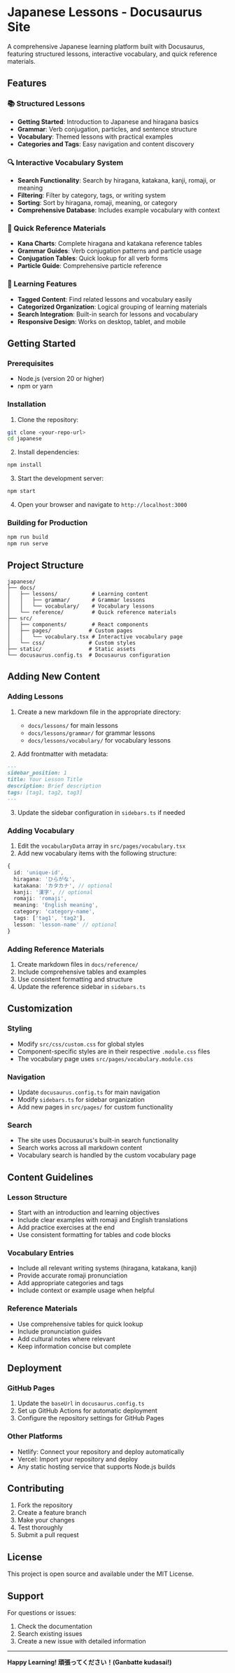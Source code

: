 # Japanese Lessons - Docusaurus Site

A comprehensive Japanese learning platform built with Docusaurus, featuring structured lessons, interactive vocabulary, and quick reference materials.

## Features

### 📚 Structured Lessons
- **Getting Started**: Introduction to Japanese and hiragana basics
- **Grammar**: Verb conjugation, particles, and sentence structure
- **Vocabulary**: Themed lessons with practical examples
- **Categories and Tags**: Easy navigation and content discovery

### 🔍 Interactive Vocabulary System
- **Search Functionality**: Search by hiragana, katakana, kanji, romaji, or meaning
- **Filtering**: Filter by category, tags, or writing system
- **Sorting**: Sort by hiragana, romaji, meaning, or category
- **Comprehensive Database**: Includes example vocabulary with context

### 📖 Quick Reference Materials
- **Kana Charts**: Complete hiragana and katakana reference tables
- **Grammar Guides**: Verb conjugation patterns and particle usage
- **Conjugation Tables**: Quick lookup for all verb forms
- **Particle Guide**: Comprehensive particle reference

### 🎯 Learning Features
- **Tagged Content**: Find related lessons and vocabulary easily
- **Categorized Organization**: Logical grouping of learning materials
- **Search Integration**: Built-in search for lessons and vocabulary
- **Responsive Design**: Works on desktop, tablet, and mobile

## Getting Started

### Prerequisites
- Node.js (version 20 or higher)
- npm or yarn

### Installation

1. Clone the repository:
```bash
git clone <your-repo-url>
cd japanese
```

2. Install dependencies:
```bash
npm install
```

3. Start the development server:
```bash
npm start
```

4. Open your browser and navigate to `http://localhost:3000`

### Building for Production

```bash
npm run build
npm run serve
```

## Project Structure

```
japanese/
├── docs/
│   ├── lessons/           # Learning content
│   │   ├── grammar/       # Grammar lessons
│   │   └── vocabulary/    # Vocabulary lessons
│   └── reference/         # Quick reference materials
├── src/
│   ├── components/        # React components
│   ├── pages/            # Custom pages
│   │   └── vocabulary.tsx # Interactive vocabulary page
│   └── css/              # Custom styles
├── static/               # Static assets
└── docusaurus.config.ts  # Docusaurus configuration
```

## Adding New Content

### Adding Lessons

1. Create a new markdown file in the appropriate directory:
   - `docs/lessons/` for main lessons
   - `docs/lessons/grammar/` for grammar lessons
   - `docs/lessons/vocabulary/` for vocabulary lessons

2. Add frontmatter with metadata:
```markdown
---
sidebar_position: 1
title: Your Lesson Title
description: Brief description
tags: [tag1, tag2, tag3]
---
```

3. Update the sidebar configuration in `sidebars.ts` if needed

### Adding Vocabulary

1. Edit the `vocabularyData` array in `src/pages/vocabulary.tsx`
2. Add new vocabulary items with the following structure:
```typescript
{
  id: 'unique-id',
  hiragana: 'ひらがな',
  katakana: 'カタカナ', // optional
  kanji: '漢字', // optional
  romaji: 'romaji',
  meaning: 'English meaning',
  category: 'category-name',
  tags: ['tag1', 'tag2'],
  lesson: 'lesson-name' // optional
}
```

### Adding Reference Materials

1. Create markdown files in `docs/reference/`
2. Include comprehensive tables and examples
3. Use consistent formatting and structure
4. Update the reference sidebar in `sidebars.ts`

## Customization

### Styling
- Modify `src/css/custom.css` for global styles
- Component-specific styles are in their respective `.module.css` files
- The vocabulary page uses `src/pages/vocabulary.module.css`

### Navigation
- Update `docusaurus.config.ts` for main navigation
- Modify `sidebars.ts` for sidebar organization
- Add new pages in `src/pages/` for custom functionality

### Search
- The site uses Docusaurus's built-in search functionality
- Search works across all markdown content
- Vocabulary search is handled by the custom vocabulary page

## Content Guidelines

### Lesson Structure
- Start with an introduction and learning objectives
- Include clear examples with romaji and English translations
- Add practice exercises at the end
- Use consistent formatting for tables and code blocks

### Vocabulary Entries
- Include all relevant writing systems (hiragana, katakana, kanji)
- Provide accurate romaji pronunciation
- Add appropriate categories and tags
- Include context or example usage when helpful

### Reference Materials
- Use comprehensive tables for quick lookup
- Include pronunciation guides
- Add cultural notes where relevant
- Keep information concise but complete

## Deployment

### GitHub Pages
1. Update the `baseUrl` in `docusaurus.config.ts`
2. Set up GitHub Actions for automatic deployment
3. Configure the repository settings for GitHub Pages

### Other Platforms
- Netlify: Connect your repository and deploy automatically
- Vercel: Import your repository and deploy
- Any static hosting service that supports Node.js builds

## Contributing

1. Fork the repository
2. Create a feature branch
3. Make your changes
4. Test thoroughly
5. Submit a pull request

## License

This project is open source and available under the MIT License.

## Support

For questions or issues:
1. Check the documentation
2. Search existing issues
3. Create a new issue with detailed information

---

**Happy Learning! 頑張ってください！(Ganbatte kudasai!)**